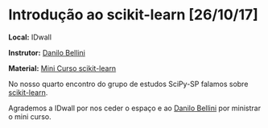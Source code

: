 # Introdução ao scikit-learn [26/10/17]

**Local:** IDwall

**Instrutor:** [Danilo Bellini](https://github.com/danilobellini)

**Material:** [Mini Curso scikit-learn](https://github.com/danilobellini/notebooks/blob/master/2017-10-26_scikit-learn/mini-curso_scikit-learn.ipynb)

No nosso quarto encontro do grupo de estudos SciPy-SP falamos sobre [scikit-learn](http://scikit-learn.org/stable/).

Agrademos a IDwall por nos ceder o espaço e ao [Danilo Bellini](https://github.com/danilobellini) por ministrar o mini curso.

